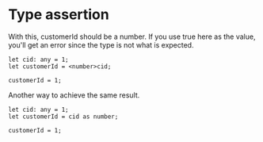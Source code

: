 # Type assertion

With this, customerId should be a number. If you use true here as the value, you'll get an error since the type is not what is expected.

    let cid: any = 1;
    let customerId = <number>cid;

    customerId = 1;

Another way to achieve the same result.

    let cid: any = 1;
    let customerId = cid as number;

    customerId = 1;